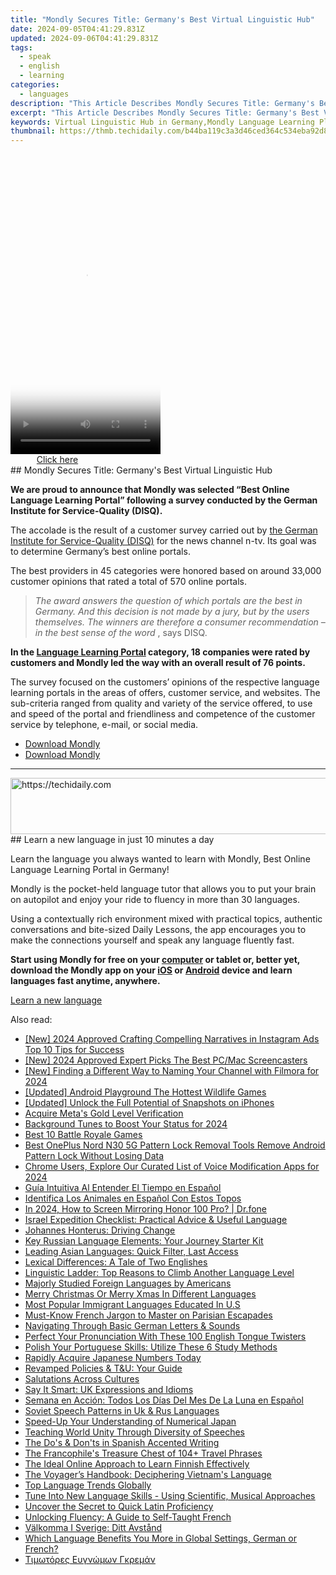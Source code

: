 ```yaml
---
title: "Mondly Secures Title: Germany's Best Virtual Linguistic Hub"
date: 2024-09-05T04:41:29.831Z
updated: 2024-09-06T04:41:29.831Z
tags:
  - speak
  - english
  - learning
categories:
  - languages
description: "This Article Describes Mondly Secures Title: Germany's Best Virtual Linguistic Hub"
excerpt: "This Article Describes Mondly Secures Title: Germany's Best Virtual Linguistic Hub"
keywords: Virtual Linguistic Hub in Germany,Mondly Language Learning Platform,Germany Top Online Language School,Effective German Linguistics Tools,Innovative Language Education Technology,Multilingual Communication Software,High-Quality Vocal Tutoring Services
thumbnail: https://thmb.techidaily.com/b44ba119c3a3d46ced364c534eba92d8a8e7f5db9a0f3270b71a79e318ccd253.jpg
---
```


<!-- affiliate ads begin -->
<span id="1770544">
					<video width="240" height="480" style="cursor:pointer"
           poster="//a.impactradius-go.com/display-clicktoplayimage/1770544.png"
           onclick="if(!this.playClicked){this.play();this.setAttribute('controls',true);this.playClicked=true;}">
	   <source src="//a.impactradius-go.com/display-ad/20702-1770544">
	   <img src="//a.impactradius-go.com/display-clicktoplayimage/1770544.png" style="border: none; height: 100%; width: 100%; object-fit: contain">
	</video>
	<div style="width:150px;text-align:center"><a href="javascript:window.open(decodeURIComponent('https%3A%2F%2Ftokenmetrics.sjv.io%2Fc%2F5597632%2F1770544%2F20702'), '_blank');void(0);">Click here</a></div>
</span>
<img height="0" width="0" src="https://imp.pxf.io/i/5597632/1770544/20702" style="position:absolute;visibility:hidden;" border="0" />
<!-- affiliate ads end -->
## Mondly Secures Title: Germany's Best Virtual Linguistic Hub

 **We are proud to announce that Mondly was selected “Best Online Language Learning Portal” following a survey conducted by the German Institute for Service-Quality (DISQ).**

 The accolade is the result of a customer survey carried out by [the German Institute for Service-Quality (DISQ)](https://disq.de/online-portale-preis.html) for the news channel n-tv. Its goal was to determine Germany’s best online portals.

 The best providers in 45 categories were honored based on around 33,000 customer opinions that rated a total of 570 online portals.

> _The award answers the question of which portals are the best in Germany. And this decision is not made by a jury, but by the users themselves. The winners are therefore a consumer recommendation – in the best sense of the word_ , says DISQ.

 **In the [Language Learning Portal](https://disq.de/2019/20190528-Online-Portale-Preis-Lernportale-Sprachen.html) category, 18 companies were rated by customers and Mondly led the way with an overall result of 76 points.**

 The survey focused on the customers’ opinions of the respective language learning portals in the areas of offers, customer service, and websites. The sub-criteria ranged from quality and variety of the service offered, to use and speed of the portal and friendliness and competence of the customer service by telephone, e-mail, or social media.

* [Download Mondly](https://www.facebook.com/sharer/sharer.php?u=https%3A%2F%2Fwww.mondly.com%2Fblog%2Fmondly-best-online-language-learning-portal%2F&t=Mondly+is+Best+Online+Language+Learning+Portal+in+Germany "Share on Facebook")
* [Download Mondly](https://shop.mondly.com/affiliate.php?ACCOUNT=ATISTUDI&AFFILIATE=108875&PATH=https://www.mondly.com?AFFILIATE=108875)

---

<!-- affiliate ads begin -->
<a href="https://appsumo.8odi.net/c/5597632/2030370/7443" target="_top" id="2030370">
  <img src="//a.impactradius-go.com/display-ad/7443-2030370" border="0" alt="https://techidaily.com" width="728" height="90"/>
</a>
<img height="0" width="0" src="https://appsumo.8odi.net/i/5597632/2030370/7443" style="position:absolute;visibility:hidden;" border="0" />
<!-- affiliate ads end -->
## Learn a new language in just 10 minutes a day

 Learn the language you always wanted to learn with Mondly, Best Online Language Learning Portal in Germany!

 Mondly is the pocket-held language tutor that allows you to put your brain on autopilot and enjoy your ride to fluency in more than 30 languages.

 Using a contextually rich environment mixed with practical topics, authentic conversations and bite-sized Daily Lessons, the app encourages you to make the connections yourself and speak any language fluently fast.

 **Start using Mondly for free on your [computer](https://app.adjust.io/5ixfg4k?campaign=blog-post-id-4593&fallback=https%3A%2F%2Fapp.mondly.com?avangate%5Fsrc=blog-post-id-4593&redirect%5Fandroid=https%3A%2F%2Fplay.google.com%2Fstore%2Fapps%2Fdetails%3Fid%3Dcom.atistudios.mondly.languages&redirect%5Fios=https%3A%2F%2Fitunes.apple.com%2Fapp%2Fid987873536&redirect%5Fmacos=https%3A%2F%2Fapp.mondly.com?avangate%5Fsrc=blog-post-id-4593) or tablet or, better yet, download the Mondly app on your [iOS](https://app.adjust.io/5ixfg4k?campaign=blog-post-id-4593&fallback=https%3A%2F%2Fapp.mondly.com?avangate%5Fsrc=blog-post-id-4593&redirect%5Fandroid=https%3A%2F%2Fplay.google.com%2Fstore%2Fapps%2Fdetails%3Fid%3Dcom.atistudios.mondly.languages&redirect%5Fios=https%3A%2F%2Fitunes.apple.com%2Fapp%2Fid987873536&redirect%5Fmacos=https%3A%2F%2Fapp.mondly.com?avangate%5Fsrc=blog-post-id-4593) or [Android](https://app.adjust.io/5ixfg4k?campaign=blog-post-id-4593&fallback=https%3A%2F%2Fapp.mondly.com?avangate%5Fsrc=blog-post-id-4593&redirect%5Fandroid=https%3A%2F%2Fplay.google.com%2Fstore%2Fapps%2Fdetails%3Fid%3Dcom.atistudios.mondly.languages&redirect%5Fios=https%3A%2F%2Fitunes.apple.com%2Fapp%2Fid987873536&redirect%5Fmacos=https%3A%2F%2Fapp.mondly.com?avangate%5Fsrc=blog-post-id-4593) device and learn languages fast anytime, anywhere.**

[Learn a new language](https://adjt.mondly.com/5ixfg4k?campaign=blog-post-id-4593&fallback=https%3A%2F%2Fapp.mondly.com%3Futm%5Fmedium%3Dblog%5Fblog-post-id-4593%26utm%5Fsource%3Dblog-post-id-4593&redirect%5Fmacos=https%3A%2F%2Fapp.mondly.com%3Futm%5Fmedium%3Dblog%5Fblog-post-id-4593%26utm%5Fsource%3Dblog-post-id-4593&redirect%5Fandroid=https%3A%2F%2Fplay.google.com%2Fstore%2Fapps%2Fdetails%3Fid%3Dcom.atistudios.mondly.languages%3Futm%5Fmedium%3Dblog%5Fblog-post-id-4593%26utm%5Fsource%3Dblog-post-id-4593&redirect%5Fios=https%3A%2F%2Fapps.apple.com%2Fapp%2Fapple-store%2Fid987873536%3Fpt%3D78954800%26ct%3Dblog-post-id-4593%26mt%3D8 "Learn a new language")

<ins class="adsbygoogle"
     style="display:block"
     data-ad-format="autorelaxed"
     data-ad-client="ca-pub-7571918770474297"
     data-ad-slot="1223367746"></ins>



<ins class="adsbygoogle"
     style="display:block"
     data-ad-client="ca-pub-7571918770474297"
     data-ad-slot="8358498916"
     data-ad-format="auto"
     data-full-width-responsive="true"></ins>

<span class="atpl-alsoreadstyle">Also read:</span>
<div><ul>
<li><a href="https://instagram-clips.techidaily.com/new-2024-approved-crafting-compelling-narratives-in-instagram-ads-top-10-tips-for-success/"><u>[New] 2024 Approved  Crafting Compelling Narratives in Instagram Ads  Top 10 Tips for Success</u></a></li>
<li><a href="https://on-screen-recording.techidaily.com/new-2024-approved-expert-picks-the-best-pcmac-screencasters/"><u>[New] 2024 Approved  Expert Picks  The Best PC/Mac Screencasters</u></a></li>
<li><a href="https://eaxpv-info.techidaily.com/new-finding-a-different-way-to-naming-your-channel-with-filmora-for-2024/"><u>[New] Finding a Different Way to Naming Your Channel with Filmora for 2024</u></a></li>
<li><a href="https://visual-screen-recording.techidaily.com/updated-android-playground-the-hottest-wildlife-games/"><u>[Updated] Android Playground  The Hottest Wildlife Games</u></a></li>
<li><a href="https://some-approaches.techidaily.com/updated-unlock-the-full-potential-of-snapshots-on-iphones/"><u>[Updated] Unlock the Full Potential of Snapshots on iPhones</u></a></li>
<li><a href="https://facebook.techidaily.com/acquire-metas-gold-level-verification/"><u>Acquire Meta's Gold Level Verification</u></a></li>
<li><a href="https://vp-tips.techidaily.com/background-tunes-to-boost-your-status-for-2024/"><u>Background Tunes to Boost Your Status for 2024</u></a></li>
<li><a href="https://digital-screen-recording.techidaily.com/best-10-battle-royale-games/"><u>Best 10 Battle Royale Games</u></a></li>
<li><a href="https://easy-unlock-android.techidaily.com/best-oneplus-nord-n30-5g-pattern-lock-removal-tools-remove-android-pattern-lock-without-losing-data-by-drfone-android/"><u>Best OnePlus Nord N30 5G Pattern Lock Removal Tools Remove Android Pattern Lock Without Losing Data</u></a></li>
<li><a href="https://extra-tips.techidaily.com/chrome-users-explore-our-curated-list-of-voice-modification-apps-for-2024/"><u>Chrome Users, Explore Our Curated List of Voice Modification Apps for 2024</u></a></li>
<li><a href="https://mondly-stories.techidaily.com/guia-intuitiva-al-entender-el-tiempo-en-espanol/"><u>Guía Intuitiva Al Entender El Tiempo en Español</u></a></li>
<li><a href="https://mondly-stories.techidaily.com/identifica-los-animales-en-espanol-con-estos-topos/"><u>Identifica Los Animales en Español Con Estos Topos</u></a></li>
<li><a href="https://screen-mirror.techidaily.com/in-2024-how-to-screen-mirroring-honor-100-pro-drfone-by-drfone-android/"><u>In 2024, How to Screen Mirroring Honor 100 Pro? | Dr.fone</u></a></li>
<li><a href="https://mondly-stories.techidaily.com/israel-expedition-checklist-practical-advice-and-useful-language/"><u>Israel Expedition Checklist: Practical Advice & Useful Language</u></a></li>
<li><a href="https://mondly-stories.techidaily.com/johannes-honterus-driving-change/"><u>Johannes Honterus: Driving Change</u></a></li>
<li><a href="https://mondly-stories.techidaily.com/key-russian-language-elements-your-journey-starter-kit/"><u>Key Russian Language Elements: Your Journey Starter Kit</u></a></li>
<li><a href="https://mondly-stories.techidaily.com/leading-asian-languages-quick-filter-last-access/"><u>Leading Asian Languages: Quick Filter, Last Access</u></a></li>
<li><a href="https://mondly-stories.techidaily.com/lexical-differences-a-tale-of-two-englishes/"><u>Lexical Differences: A Tale of Two Englishes</u></a></li>
<li><a href="https://mondly-stories.techidaily.com/linguistic-ladder-top-reasons-to-climb-another-language-level/"><u>Linguistic Ladder: Top Reasons to Climb Another Language Level</u></a></li>
<li><a href="https://mondly-stories.techidaily.com/majorly-studied-foreign-languages-by-americans/"><u>Majorly Studied Foreign Languages by Americans</u></a></li>
<li><a href="https://mondly-stories.techidaily.com/merry-christmas-or-merry-xmas-in-different-languages/"><u>Merry Christmas Or Merry Xmas In Different Languages</u></a></li>
<li><a href="https://mondly-stories.techidaily.com/most-popular-immigrant-languages-educated-in-us/"><u>Most Popular Immigrant Languages Educated In U.S</u></a></li>
<li><a href="https://mondly-stories.techidaily.com/must-know-french-jargon-to-master-on-parisian-escapades/"><u>Must-Know French Jargon to Master on Parisian Escapades</u></a></li>
<li><a href="https://mondly-stories.techidaily.com/navigating-through-basic-german-letters-and-sounds/"><u>Navigating Through Basic German Letters & Sounds</u></a></li>
<li><a href="https://mondly-stories.techidaily.com/perfect-your-pronunciation-with-these-100-english-tongue-twisters/"><u>Perfect Your Pronunciation With These 100 English Tongue Twisters</u></a></li>
<li><a href="https://mondly-stories.techidaily.com/polish-your-portuguese-skills-utilize-these-6-study-methods/"><u>Polish Your Portuguese Skills: Utilize These 6 Study Methods</u></a></li>
<li><a href="https://mondly-stories.techidaily.com/rapidly-acquire-japanese-numbers-today/"><u>Rapidly Acquire Japanese Numbers Today</u></a></li>
<li><a href="https://mondly-stories.techidaily.com/revamped-policies-and-tandu-your-guide/"><u>Revamped Policies & T&U: Your Guide</u></a></li>
<li><a href="https://mondly-stories.techidaily.com/salutations-across-cultures/"><u>Salutations Across Cultures</u></a></li>
<li><a href="https://mondly-stories.techidaily.com/say-it-smart-uk-expressions-and-idioms/"><u>Say It Smart: UK Expressions and Idioms</u></a></li>
<li><a href="https://mondly-stories.techidaily.com/semana-en-accion-todos-los-dias-del-mes-de-la-luna-en-espanol/"><u>Semana en Acción: Todos Los Días Del Mes De La Luna en Español</u></a></li>
<li><a href="https://mondly-stories.techidaily.com/soviet-speech-patterns-in-uk-and-rus-languages/"><u>Soviet Speech Patterns in Uk & Rus Languages</u></a></li>
<li><a href="https://mondly-stories.techidaily.com/speed-up-your-understanding-of-numerical-japan/"><u>Speed-Up Your Understanding of Numerical Japan</u></a></li>
<li><a href="https://mondly-stories.techidaily.com/teaching-world-unity-through-diversity-of-speeches/"><u>Teaching World Unity Through Diversity of Speeches</u></a></li>
<li><a href="https://mondly-stories.techidaily.com/the-dos-and-donts-in-spanish-accented-writing/"><u>The Do's & Don'ts in Spanish Accented Writing</u></a></li>
<li><a href="https://mondly-stories.techidaily.com/the-francophiles-treasure-chest-of-104plus-travel-phrases/"><u>The Francophile's Treasure Chest of 104+ Travel Phrases</u></a></li>
<li><a href="https://mondly-stories.techidaily.com/the-ideal-online-approach-to-learn-finnish-effectively/"><u>The Ideal Online Approach to Learn Finnish Effectively</u></a></li>
<li><a href="https://mondly-stories.techidaily.com/the-voyagers-handbook-deciphering-vietnams-language/"><u>The Voyager’s Handbook: Deciphering Vietnam's Language</u></a></li>
<li><a href="https://mondly-stories.techidaily.com/top-language-trends-globally/"><u>Top Language Trends Globally</u></a></li>
<li><a href="https://mondly-stories.techidaily.com/tune-into-new-language-skills-using-scientific-musical-approaches/"><u>Tune Into New Language Skills - Using Scientific, Musical Approaches</u></a></li>
<li><a href="https://mondly-stories.techidaily.com/uncover-the-secret-to-quick-latin-proficiency/"><u>Uncover the Secret to Quick Latin Proficiency</u></a></li>
<li><a href="https://mondly-stories.techidaily.com/unlocking-fluency-a-guide-to-self-taught-french/"><u>Unlocking Fluency: A Guide to Self-Taught French</u></a></li>
<li><a href="https://mondly-stories.techidaily.com/valkomma-i-sverige-ditt-avstand/"><u>Välkomma I Sverige: Ditt Avstånd</u></a></li>
<li><a href="https://mondly-stories.techidaily.com/which-language-benefits-you-more-in-global-settings-german-or-french/"><u>Which Language Benefits You More in Global Settings, German or French?</u></a></li>
<li><a href="https://mondly-stories.techidaily.com/timwtores-eygnwmwn-gkreman/"><u>Τιμωτόρες Ευγνώμων Γκρεμάν</u></a></li>
</ul></div>
